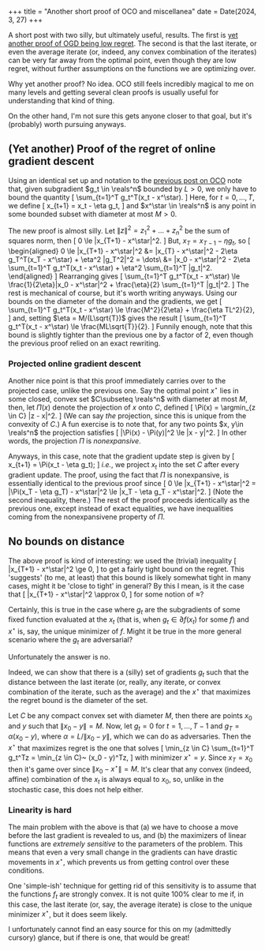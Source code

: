 +++
title = "Another short proof of OCO and miscellanea"
date = Date(2024, 3, 27)
+++

A short post with two silly, but ultimately useful, results. The first is [yet
another proof of OGD being low regret](/content/direct-oco-proof). The second
is that the last iterate, or even the average iterate (or, indeed, any convex
combination of the iterates) can be very far away from the optimal point, even
though they are low regret, without further assumptions on the functions we are
optimizing over.

Why yet another proof? No idea. OCO still feels incredibly magical to me on
many levels and getting several clean proofs is usually useful for
understanding that kind of thing.

On the other hand, I'm not sure this gets anyone closer to that goal, but it's
(probably) worth pursuing anyways.

## (Yet another) Proof of the regret of online gradient descent
Using an identical set up and notation to the [previous post on
OCO](/content/direct-oco-proof) note that, given subgradient $g_t \in \reals^n$
bounded by $L > 0$, we only have to bound the quantity
\[
    \sum_{t=1}^T g_t^T(x_t - x^\star).
\]
Here, for $t=0, \dots, T$, we define
\[
    x_{t+1} = x_t - \eta g_t,
\]
and $x^\star \in \reals^n$ is any point in some bounded subset with
diameter at most $M > 0$.

The new proof is almost silly. Let $\|z\|^2 = z_1^2 + \dots + z_n^2$ be the sum
of squares norm, then
\[
    0 \le \|x_{T+1} - x^\star\|^2.
\]
But, $x_{T} = x_{T-1} - \eta g_t$, so
\[
    \begin{aligned}
        0 \le \|x_{T+1} - x^\star\|^2 &= \|x_{T} - x^\star\|^2 - 2\eta g_T^T(x_T - x^\star) + \eta^2 \|g_T^2\|^2 = \dots\\
        &= \|x_0 - x^\star\|^2 - 2\eta \sum_{t=1}^T g_t^T(x_t - x^\star) + \eta^2 \sum_{t=1}^T \|g_t\|^2.
    \end{aligned}
\]
Rearranging gives
\[
    \sum_{t=1}^T g_t^T(x_t - x^\star) \le \frac{1}{2\eta}\|x_0 - x^\star\|^2 + \frac{\eta}{2} \sum_{t=1}^T \|g_t\|^2.
\]
The rest is mechanical of course, but it's worth writing anyways. Using our
bounds on the diameter of the domain and the gradients, we get
\[
    \sum_{t=1}^T g_t^T(x_t - x^\star) \le \frac{M^2}{2\eta} + \frac{\eta TL^2}{2},
\]
and, setting $\eta = M/(L\sqrt{T})$ gives the result
\[
    \sum_{t=1}^T g_t^T(x_t - x^\star) \le \frac{ML\sqrt{T}}{2}.
\]
Funnily enough, note that this bound is slightly tighter than the previous one
by a factor of 2, even though the previous proof relied on an exact rewriting.

### Projected online gradient descent
Another nice point is that this proof immediately carries over to the projected
case, unlike the previous one. Say the optimal point $x^\star$ lies in some
closed, convex set $C\subseteq \reals^n$ with diameter at most $M$, then, let
$\Pi(x)$ denote the projection of $x$ onto $C$, defined
\[
    \Pi(x) = \argmin_{z \in C} \|z - x\|^2.
\]
(We can say *the* projection, since this is unique from the convexity of $C$.)
A fun exercise is to note that, for any two points $x, y\in \reals^n$ the
projection satisfies
\[
\|\Pi(x) - \Pi(y)\|^2 \le \|x - y\|^2.
\]
In other words, the projection $\Pi$ is *nonexpansive*.

Anyways, in this case, note that the gradient update step is given by
\[
    x_{t+1} = \Pi(x_t - \eta g_t);
\]
*i.e.*, we project $x_t$ into the set $C$ after every gradient update.
The proof, using the fact that $\Pi$ is nonexpansive, is essentially
identical to the previous proof since
\[
    0 \le \|x_{T+1} - x^\star\|^2 = \|\Pi(x_T - \eta g_T) - x^\star\|^2 \le \|x_T - \eta g_T - x^\star\|^2.
\]
(Note the second inequality, there.) The rest of the proof proceeds identically
as the previous one, except instead of exact equalities, we have inequalities
coming from the nonexpansivene property of $\Pi$.

## No bounds on distance
The above proof is kind of interesting: we used the (trivial) inequality
\[
    \|x_{T+1} - x^\star\|^2 \ge 0,
\]
to get a fairly tight bound on the regret. This 'suggests' (to me, at least)
that this bound is likely somewhat tight in many cases, might it be 'close
to tight' in general? By this I mean, is it the case that
\[
    \|x_{T+1} - x^\star\|^2 \approx 0,
\]
for some notion of $\approx$?

Certainly, this is true in the case where $g_t$ are the subgradients of some
fixed function evaluated at the $x_t$ (that is, when $g_t \in \partial f(x_t)$
for some $f$) and $x^\star$ is, say, the unique minimizer of $f$. Might it be
true in the more general scenario where the $g_t$ are adversarial?

Unfortunately the answer is no.

Indeed, we can show that there is a (silly) set of gradients $g_t$ such that
the distance between the last iterate (or, really, any iterate, or convex
combination of the iterate, such as the average) and the $x^\star$ that
maximizes the regret bound is the diameter of the set.

Let $C$ be any compact convex set with diameter $M$, then there are points
$x_0$ and $y$ such that $\|x_0 - y\| = M$. Now, let $g_t = 0$ for $t=1, \dots,
T-1$ and $g_T = \alpha(x_0 - y)$, where $\alpha = L/\|x_0 - y\|$, which we can
do as adversaries. Then the $x^\star$ that maximizes regret is
the one that solves
\[
\min_{z \in C} \sum_{t=1}^T g_t^Tz = \min_{z \in C}~ (x_0 - y)^Tz,
\]
with minimizer $x^\star = y$. Since $x_T = x_0$ then it's game over since
$\|x_0 - x^\star\| = M$. It's clear that any convex (indeed, affine)
combination of the $x_t$ is always equal to $x_0$, so, unlike in the stochastic
case, this does not help either.

### Linearity is hard
The main problem with the above is that (a) we have to choose a move before the
last gradient is revealed to us, and (b) the maximizers of linear functions are
*extremely sensitive* to the parameters of the problem. This means that even a
very small change in the gradients can have drastic movements in $x^\star$,
which prevents us from getting control over these conditions.

One 'simple-ish' technique for getting rid of this sensitivity is to assume
that the functions $f_t$ are strongly convex. It is not quite 100% clear to me
if, in this case, the last iterate (or, say, the average iterate) is close to
the unique minimizer $x^\star$, but it does seem likely.

I unfortunately cannot find an easy source for this on my (admittedly cursory)
glance, but if there is one, that would be great!


